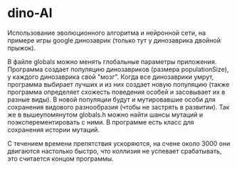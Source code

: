 # dino-AI
 
Использование эволюционного алгоритма и нейронной сети, на примере игры google динозаврик (только тут у динозаврика двойной прыжок). 

 В файле globals можно менять глобальные параметры приложения. Программа создает популяцию динозавриков (размера populationSize), у каждого динозаврика свой "мозг". Когда все динозаврики умрут, программа выбирает лучших и из них создает новую популяцию (также программа определяет схожесть поведения особей и засовывает их в разные виды). В новой популяции будут и мутировавшие особи для сохранения видового разнообразия (чтобы не застрять в развитии). Так же в вышеупомянутом globals.h можно найти шансы мутаций и поэксперементировать с ними. В программе есть класс для сохранения истории мутаций. 
 
 С течением времени препятствия ускоряются, на счене около 3000 они двигаются настолько быстро, что коллизия не успевает срабатывать, это считается концом программы.
